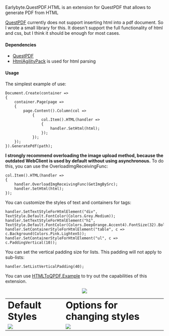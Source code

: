 Earlybyte.QuestPDF.HTML is an extension for QuestPDF that allows to generate PDF from HTML

[QuestPDF](https://github.com/QuestPDF/QuestPDF) currently does not support inserting html into a pdf document. So I wrote a small library for this. It doesn't support the full functionality of html and css, but I think it should be enough for most cases.

#### Dependencies

- [QuestPDF](https://github.com/QuestPDF/QuestPDF)
- [HtmlAgilityPack](https://html-agility-pack.net/) is used for html parsing

#### Usage

The simplest example of use:

```
Document.Create(container =>
{
    container.Page(page =>
    {
        page.Content().Column(col =>
            {
                col.Item().HTML(handler =>
                {
                    handler.SetHtml(html);
                });
            });
    });
}).GeneratePdf(path);
```

**I strongly recommend overloading the image upload method, because the outdated WebClient is used by default without using asynchronous.**
To do this, you can use the OverloadImgReceivingFunc:

```
col.Item().HTML(handler =>
{
    handler.OverloadImgReceivingFunc(GetImgBySrc);
    handler.SetHtml(html);
});
```

You can customize the styles of text and containers for tags:

```
handler.SetTextStyleForHtmlElement("div", TextStyle.Default.FontColor(Colors.Grey.Medium));
handler.SetTextStyleForHtmlElement("h1", TextStyle.Default.FontColor(Colors.DeepOrange.Accent4).FontSize(32).Bold());
handler.SetContainerStyleForHtmlElement("table", c => c.Background(Colors.Pink.Lighten5));
handler.SetContainerStyleForHtmlElement("ul", c => c.PaddingVertical(10));
```

You can set the vertical padding size for lists. This padding will not apply to sub-lists:

```
handler.SetListVerticalPadding(40);
```

You can use [HTMLToQPDF.Example](https://github.com/Earlybyte/HTMLToQPDF/releases/tag/1.2.0) to try out the capabilities of this extension.

<p align="center">
  <img src="https://user-images.githubusercontent.com/26045342/195960914-1aef2f7e-f5bb-4c4b-bbe9-cd4770a0527f.png" />
</p>

<table border="0">
 <tr>
    <td><b style="font-size:30px">Default Styles</b></td>
    <td><b style="font-size:30px">Options for changing styles</b></td>
 </tr>
 <tr>
    <td><img src="https://user-images.githubusercontent.com/26045342/195960950-8bf101e9-c64e-482c-9993-39f9646d0e2f.png" /></td>
    <td><img src="https://user-images.githubusercontent.com/26045342/195960936-6f014456-a074-4672-aa39-03cdcdcc3afc.png" /></td>
 </tr>
</table>
